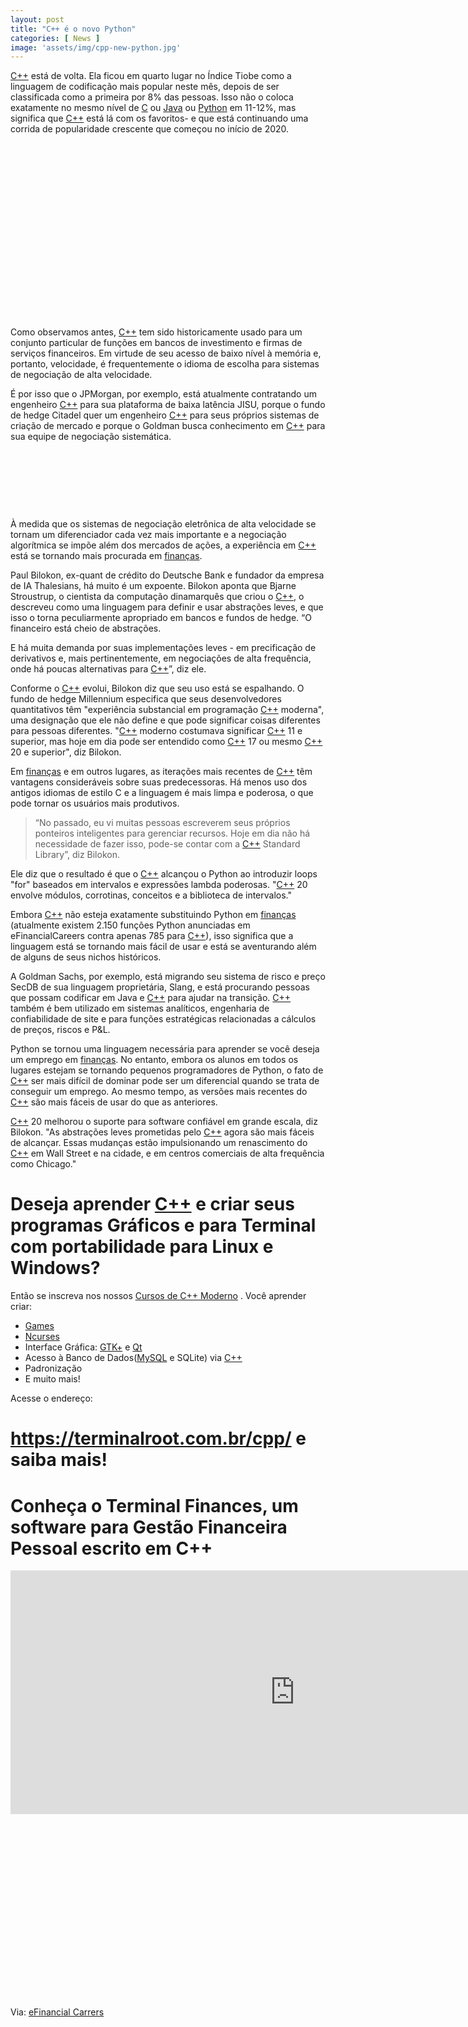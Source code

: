 ```yaml
---
layout: post
title: "C++ é o novo Python"
categories: [ News ]
image: 'assets/img/cpp-new-python.jpg'
---
```


[C++](https://terminalroot.com.br/cpp) está de volta. Ela ficou em quarto lugar no Índice Tiobe como a linguagem de codificação mais popular neste mês, depois de ser classificada como a primeira por 8% das pessoas. Isso não o coloca exatamente no mesmo nível de [C](https://terminalroot.com.br/tags#linguagemc) ou [Java](https://terminalroot.com.br/tags#java) ou [Python](https://terminalroot.com.br/tags#python) em 11-12%, mas significa que [C++](https://terminalroot.com.br/cpp) está lá com os favoritos- e que está continuando uma corrida de popularidade crescente que começou no início de 2020.

<!-- QUADRADO -->
<script async src="//pagead2.googlesyndication.com/pagead/js/adsbygoogle.js"></script>
<ins class="adsbygoogle"
style="display:inline-block;width:336px;height:280px"
data-ad-client="ca-pub-2838251107855362"
data-ad-slot="5351066970"></ins>
<script>
(adsbygoogle = window.adsbygoogle || []).push({});
</script>

Como observamos antes, [C++](https://terminalroot.com.br/cpp) tem sido historicamente usado para um conjunto particular de funções em bancos de investimento e firmas de serviços financeiros. Em virtude de seu acesso de baixo nível à memória e, portanto, velocidade, é frequentemente o idioma de escolha para sistemas de negociação de alta velocidade.

É por isso que o JPMorgan, por exemplo, está atualmente contratando um engenheiro [C++](https://terminalroot.com.br/cpp) para sua plataforma de baixa latência JISU, porque o fundo de hedge Citadel quer um engenheiro [C++](https://terminalroot.com.br/cpp) para seus próprios sistemas de criação de mercado e porque o Goldman busca conhecimento em [C++](https://terminalroot.com.br/cpp) para sua equipe de negociação sistemática.

<!-- MINI ANÚNCIO -->
<script async src="//pagead2.googlesyndication.com/pagead/js/adsbygoogle.js"></script>
<!-- Games Root -->
<ins class="adsbygoogle"
style="display:inline-block;width:730px;height:95px"
data-ad-client="ca-pub-2838251107855362"
data-ad-slot="5351066970"></ins>
<script>
(adsbygoogle = window.adsbygoogle || []).push({});
</script>

À medida que os sistemas de negociação eletrônica de alta velocidade se tornam um diferenciador cada vez mais importante e a negociação algorítmica se impõe além dos mercados de ações, a experiência em [C++](https://terminalroot.com.br/cpp) está se tornando mais procurada em [finanças](https://www.youtube.com/watch?v=BF809OoXfjM).

Paul Bilokon, ex-quant de crédito do Deutsche Bank e fundador da empresa de IA Thalesians, há muito é um expoente. Bilokon aponta que Bjarne Stroustrup, o cientista da computação dinamarquês que criou o [C++](https://terminalroot.com.br/cpp), o descreveu como uma linguagem para definir e usar abstrações leves, e que isso o torna peculiarmente apropriado em bancos e fundos de hedge. “O financeiro está cheio de abstrações.

E há muita demanda por suas implementações leves - em precificação de derivativos e, mais pertinentemente, em negociações de alta frequência, onde há poucas alternativas para [C++](https://terminalroot.com.br/cpp)”, diz ele.

<!-- RETANGULO LARGO 2 -->
<script async src="//pagead2.googlesyndication.com/pagead/js/adsbygoogle.js"></script>
<ins class="adsbygoogle"
style="display:block; text-align:center;"
data-ad-layout="in-article"
data-ad-format="fluid"
data-ad-client="ca-pub-2838251107855362"
data-ad-slot="8549252987"></ins>
<script>
(adsbygoogle = window.adsbygoogle || []).push({});
</script>

Conforme o [C++](https://terminalroot.com.br/cpp) evolui, Bilokon diz que seu uso está se espalhando. O fundo de hedge Millennium especifica que seus desenvolvedores quantitativos têm "experiência substancial em programação [C++](https://terminalroot.com.br/cpp) moderna", uma designação que ele não define e que pode significar coisas diferentes para pessoas diferentes. "[C++](https://terminalroot.com.br/cpp) moderno costumava significar [C++](https://terminalroot.com.br/cpp) 11 e superior, mas hoje em dia pode ser entendido como [C++](https://terminalroot.com.br/cpp) 17 ou mesmo [C++](https://terminalroot.com.br/cpp) 20 e superior", diz Bilokon.

Em [finanças](https://www.youtube.com/watch?v=BF809OoXfjM) e em outros lugares, as iterações mais recentes de [C++](https://terminalroot.com.br/cpp) têm vantagens consideráveis ​​sobre suas predecessoras. Há menos uso dos antigos idiomas de estilo C e a linguagem é mais limpa e poderosa, o que pode tornar os usuários mais produtivos.

> “No passado, eu vi muitas pessoas escreverem seus próprios ponteiros inteligentes para gerenciar recursos. Hoje em dia não há necessidade de fazer isso, pode-se contar com a [C++](https://terminalroot.com.br/cpp) Standard Library”, diz Bilokon.

Ele diz que o resultado é que o [C++](https://terminalroot.com.br/cpp) alcançou o Python ao introduzir loops "for" baseados em intervalos e expressões lambda poderosas. "[C++](https://terminalroot.com.br/cpp) 20 envolve módulos, corrotinas, conceitos e a biblioteca de intervalos."

Embora [C++](https://terminalroot.com.br/cpp) não esteja exatamente substituindo Python em [finanças](https://www.youtube.com/watch?v=BF809OoXfjM) (atualmente existem 2.150 funções Python anunciadas em eFinancialCareers contra apenas 785 para [C++](https://terminalroot.com.br/cpp)), isso significa que a linguagem está se tornando mais fácil de usar e está se aventurando além de alguns de seus nichos históricos.

A Goldman Sachs, por exemplo, está migrando seu sistema de risco e preço SecDB de sua linguagem proprietária, Slang, e está procurando pessoas que possam codificar em Java e [C++](https://terminalroot.com.br/cpp) para ajudar na transição. [C++](https://terminalroot.com.br/cpp) também é bem utilizado em sistemas analíticos, engenharia de confiabilidade de site e para funções estratégicas relacionadas a cálculos de preços, riscos e P&L.

<!-- RETANGULO LARGO -->
<script async src="https://pagead2.googlesyndication.com/pagead/js/adsbygoogle.js"></script>
<!-- Informat -->
<ins class="adsbygoogle"
style="display:block"
data-ad-client="ca-pub-2838251107855362"
data-ad-slot="2327980059"
data-ad-format="auto"
data-full-width-responsive="true"></ins>
<script>
(adsbygoogle = window.adsbygoogle || []).push({});
</script>

Python se tornou uma linguagem necessária para aprender se você deseja um emprego em [finanças](https://www.youtube.com/watch?v=BF809OoXfjM). No entanto, embora os alunos em todos os lugares estejam se tornando pequenos programadores de Python, o fato de [C++](https://terminalroot.com.br/cpp) ser mais difícil de dominar pode ser um diferencial quando se trata de conseguir um emprego. Ao mesmo tempo, as versões mais recentes do [C++](https://terminalroot.com.br/cpp) são mais fáceis de usar do que as anteriores.

[C++](https://terminalroot.com.br/cpp) 20 melhorou o suporte para software confiável em grande escala, diz Bilokon. "As abstrações leves prometidas pelo [C++](https://terminalroot.com.br/cpp) agora são mais fáceis de alcançar. Essas mudanças estão impulsionando um renascimento do [C++](https://terminalroot.com.br/cpp) em Wall Street e na cidade, e em centros comerciais de alta frequência como Chicago."

# Deseja aprender [C++](https://terminalroot.com.br/cpp/) e criar seus programas Gráficos e para Terminal com portabilidade para Linux e Windows?
Então se inscreva nos nossos [Cursos de C++ Moderno](https://terminalroot.com.br/cpp/) . Você aprender criar:
- [Games](https://terminalroot.com.br/tags#games)
- [Ncurses](https://terminalroot.com.br/2021/02/crie-programas-graficos-no-terminal-com-cpp-e-ncurses.html)
- Interface Gráfica: [GTK+](https://terminalroot.com.br/2020/08/anjuta-o-melhor-ide-para-c-com-gtkmm.html) e [Qt](https://terminalroot.com.br/2021/02/gerencie-suas-contas-financeiras-pessoais-com-terminal-finances.html)
- Acesso à Banco de Dados([MySQL](https://terminalroot.com.br/mysql/) e SQLite) via [C++](https://terminalroot.com.br/cpp/)
- Padronização
- E muito mais!

Acesse o endereço:
# <https://terminalroot.com.br/cpp/> e saiba mais!

# Conheça o Terminal Finances, um software para Gestão Financeira Pessoal escrito em C++

<iframe width="910" height="390" src="https://www.youtube.com/embed/BF809OoXfjM" frameborder="0" allow="accelerometer; autoplay; encrypted-media; gyroscope; picture-in-picture" allowfullscreen></iframe>

<!-- QUADRADO -->
<script async src="//pagead2.googlesyndication.com/pagead/js/adsbygoogle.js"></script>
<ins class="adsbygoogle"
style="display:inline-block;width:336px;height:280px"
data-ad-client="ca-pub-2838251107855362"
data-ad-slot="5351066970"></ins>
<script>
(adsbygoogle = window.adsbygoogle || []).push({});
</script>

Via: [eFinancial Carrers](https://www.efinancialcareers.com/news/2021/07/modern-c-finance-jobs)
